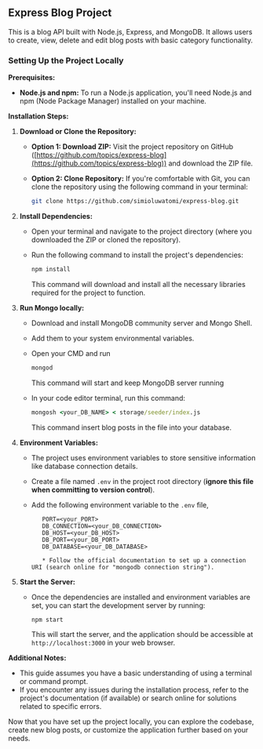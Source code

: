 ## Express Blog Project

This is a blog API built with Node.js, Express, and MongoDB. It allows users to create, view, delete and edit blog posts with basic category functionality.

### Setting Up the Project Locally

**Prerequisites:**

- **Node.js and npm:** To run a Node.js application, you'll need Node.js and npm (Node Package Manager) installed on your machine.

**Installation Steps:**

1.  **Download or Clone the Repository:**

    - **Option 1: Download ZIP:** Visit the project repository on GitHub ([https://github.com/topics/express-blog](https://github.com/topics/express-blog)) and download the ZIP file.
    - **Option 2: Clone Repository:** If you're comfortable with Git, you can clone the repository using the following command in your terminal:

      ```bash
      git clone https://github.com/simioluwatomi/express-blog.git
      ```

2.  **Install Dependencies:**

    - Open your terminal and navigate to the project directory (where you downloaded the ZIP or cloned the repository).
    - Run the following command to install the project's dependencies:

      ```bash
      npm install
      ```

      This command will download and install all the necessary libraries required for the project to function.

3.  **Run Mongo locally:**

    - Download and install MongoDB community server and Mongo Shell.
    - Add them to your system environmental variables.
    - Open your CMD and run

      ```cmd
      mongod
      ```

      This command will start and keep MongoDB server running

    - In your code editor terminal, run this command:

      ```cmd
      mongosh <your_DB_NAME> < storage/seeder/index.js
      ```

      This command insert blog posts in the file into your database.

4.  **Environment Variables:**

    - The project uses environment variables to store sensitive information like database connection details.
    - Create a file named `.env` in the project root directory (**ignore this file when committing to version control**).
    - Add the following environment variable to the `.env` file,

      ```
         PORT=<your_PORT>
         DB_CONNECTION=<your_DB_CONNECTION>
         DB_HOST=<your_DB_HOST>
         DB_PORT=<your_DB_PORT>
         DB_DATABASE=<your_DB_DATABASE>
      ```

             * Follow the official documentation to set up a connection URI (search online for "mongodb connection string").

5.  **Start the Server:**

    - Once the dependencies are installed and environment variables are set, you can start the development server by running:

      ```bash
      npm start
      ```

      This will start the server, and the application should be accessible at `http://localhost:3000` in your web browser.

**Additional Notes:**

- This guide assumes you have a basic understanding of using a terminal or command prompt.
- If you encounter any issues during the installation process, refer to the project's documentation (if available) or search online for solutions related to specific errors.

Now that you have set up the project locally, you can explore the codebase, create new blog posts, or customize the application further based on your needs.
